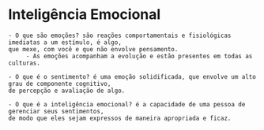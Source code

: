 <head>
  <h1>Inteligência Emocional</h1>
</head>

    - O que são emoções? são reações comportamentais e fisiológicas imediatas a um estímulo, é algo, 
    que mexe, com você e que não envolve pensamento.
         - As emoções acompanham a evolução e estão presentes em todas as culturas.
      
    - O que é o sentimento? é uma emoção solidificada, que envolve um alto grau de componente cognitivo, 
    de percepção e avaliação de algo.
    
    - O que é a inteligência emocional? é a capacidade de uma pessoa de gerenciar seus sentimentos, 
    de modo que eles sejam expressos de maneira apropriada e ficaz.
    
    
